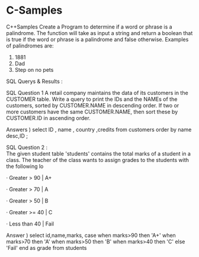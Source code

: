 # C-Samples
C++Samples 
Create a Program  to determine if a word or phrase is a palindrome. The function will take as input a string and return a boolean that is true if the word or phrase is a palindrome and false otherwise. Examples of palindromes are:

1. 1881
2. Dad
3. Step on no pets


SQL Querys & Results  : 

SQL Question 1 
A retail company maintains the data of its customers in the CUSTOMER table. Write a query to print the IDs and the NAMEs of the customers, sorted by CUSTOMER.NAME in descending order. If two or more customers have the same CUSTOMER.NAME, then sort these by CUSTOMER.ID in ascending order.



Answers )    select ID , name , country ,credits from customers order by name desc,ID  ;



 SQL Question 2 :   
    The given student table 'students' contains the total marks of a student in a class. The teacher of the class wants to assign grades to the students with the following lo

·         Greater > 90 | A+

·         Greater > 70 | A

·         Greater > 50 | B

·         Greater >= 40 | C

·         Less than 40 | Fail

Answer ) 
select id,name,marks,
case when marks>90 then 'A+'
when marks>70 then 'A'
when marks>50 then 'B'
when marks>40 then 'C'
else 'Fail' end as grade
from students
